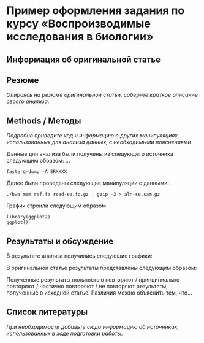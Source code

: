 # Пример оформления задания по курсу «Воспроизводимые исследования в биологии»

## Информация об оригинальной статье

## Резюме
*Опираясь на резюме оригинальной статьи, соберите краткое описание своего анализа.*

## Methods / Методы

*Подробно приведите код и информацию о других манипуляциях, использованных для анализа данных, с необходимыми пояснениями*

Данные для анализа были получены из следующего источника следующим образом: ...

`fasterq-dump -A SRXXXX`

Далее были проведены следующие манипуляции с данными: 

```
./bwa mem ref.fa read-se.fq.gz | gzip -3 > aln-se.sam.gz
```

График строили следующим образом

```{r}
library(ggplot2)
ggplot()
```

## Результаты и обсуждение

В результате анализа получились следующие графики:

В оригинальной статье результаты представлены следующим образом:

Полученные результаты польностью повторяют / принципиально повторяют / частично повторяют / не повторяют результаты, полученные в исходной статье. Различия можно объяснить тем, что...

## Список литературы

*При необходимости добавьте сюда информацию об источниках, использованных в ходе подготовки работы.*
